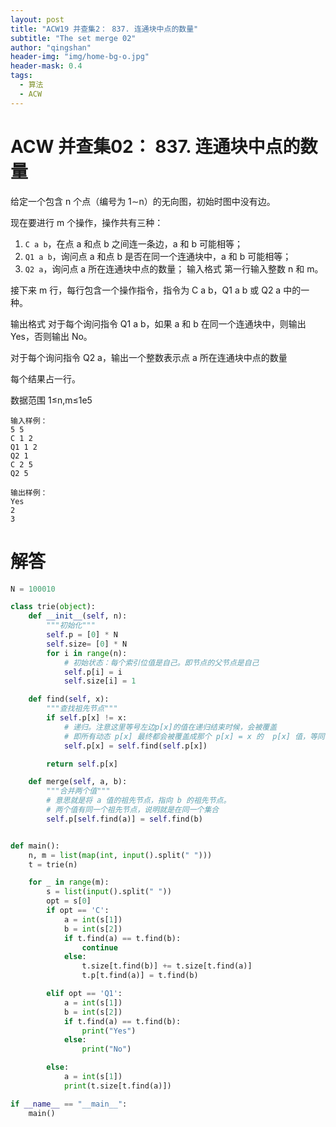 ```yaml
---
layout: post
title: "ACW19 并查集2： 837. 连通块中点的数量"
subtitle: "The set merge 02"
author: "qingshan"
header-img: "img/home-bg-o.jpg"
header-mask: 0.4
tags:
  - 算法
  - ACW
---
```



# ACW 并查集02： 837. 连通块中点的数量

给定一个包含 n 个点（编号为 1∼n）的无向图，初始时图中没有边。

现在要进行 m 个操作，操作共有三种：

1. `C a b`，在点 a 和点 b 之间连一条边，a 和 b 可能相等；
2. `Q1 a b`，询问点 a 和点 b 是否在同一个连通块中，a 和 b 可能相等；
3. `Q2 a`，询问点 a 所在连通块中点的数量；
输入格式
第一行输入整数 n 和 m。

接下来 m 行，每行包含一个操作指令，指令为 C a b，Q1 a b 或 Q2 a 中的一种。

输出格式
对于每个询问指令 Q1 a b，如果 a 和 b 在同一个连通块中，则输出 Yes，否则输出 No。

对于每个询问指令 Q2 a，输出一个整数表示点 a 所在连通块中点的数量

每个结果占一行。

数据范围
1≤n,m≤1e5
```
输入样例：
5 5
C 1 2
Q1 1 2
Q2 1
C 2 5
Q2 5

输出样例：
Yes
2
3
```


# 解答
```python
N = 100010

class trie(object):
    def __init__(self, n):
        """初始化"""
        self.p = [0] * N
        self.size= [0] * N
        for i in range(n):
            # 初始状态：每个索引位值是自己。即节点的父节点是自己
            self.p[i] = i
            self.size[i] = 1

    def find(self, x):
        """查找祖先节点"""
        if self.p[x] != x:
            # 递归。注意这里等号左边p[x]的值在递归结束时候，会被覆盖
            # 即所有动态 p[x] 最终都会被覆盖成那个 p[x] = x 的  p[x] 值，等同 x
            self.p[x] = self.find(self.p[x])

        return self.p[x]

    def merge(self, a, b):
        """合并两个值"""
        # 意思就是将 a 值的祖先节点，指向 b 的祖先节点。
        # 两个值有同一个祖先节点，说明就是在同一个集合
        self.p[self.find(a)] = self.find(b)


def main():
    n, m = list(map(int, input().split(" ")))
    t = trie(n)

    for _ in range(m):
        s = list(input().split(" "))
        opt = s[0]
        if opt == 'C':
            a = int(s[1])
            b = int(s[2])
            if t.find(a) == t.find(b):
                continue
            else:
                t.size[t.find(b)] += t.size[t.find(a)]
                t.p[t.find(a)] = t.find(b)

        elif opt == 'Q1':
            a = int(s[1])
            b = int(s[2])
            if t.find(a) == t.find(b):
                print("Yes")
            else:
                print("No")

        else:
            a = int(s[1])
            print(t.size[t.find(a)])

if __name__ == "__main__":
    main()

```
